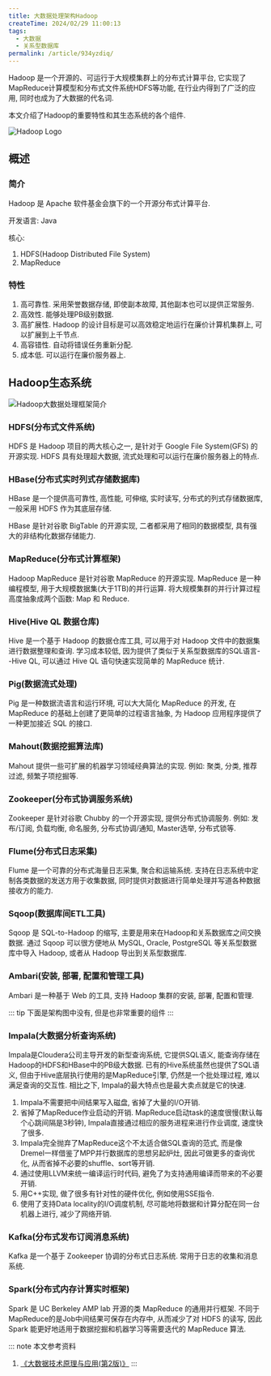 ```yaml
---
title: 大数据处理架构Hadoop
createTime: 2024/02/29 11:00:13
tags:
  - 大数据
  - 关系型数据库
permalink: /article/934yzdiq/
---
```

Hadoop 是一个开源的、可运行于大规模集群上的分布式计算平台, 它实现了MapReduce计算模型和分布式文件系统HDFS等功能, 在行业内得到了广泛的应用, 同时也成为了大数据的代名词.

本文介绍了Hadoop的重要特性和其生态系统的各个组件.

![Hadoop Logo](/logo/hadoop.png)
<!-- more -->

## 概述
### 简介
Hadoop 是 Apache 软件基金会旗下的一个开源分布式计算平台. 

开发语言: Java

核心:

1. HDFS(Hadoop Distributed File System)
2. MapReduce

### 特性
1. 高可靠性. 采用荣誉数据存储, 即使副本故障, 其他副本也可以提供正常服务.
2. 高效性. 能够处理PB级别数据.
3. 高扩展性. Hadoop 的设计目标是可以高效稳定地运行在廉价计算机集群上, 可以扩展到上千节点.
4. 高容错性. 自动将错误任务重新分配.
5. 成本低. 可以运行在廉价服务器上.



## Hadoop生态系统

![Hadoop大数据处理框架简介](https://th.bing.com/th/id/R.570ba0f6d1ce1eab3e7b8b31087c24bf?rik=20VAhYAeUQLZ1Q&riu=http%3a%2f%2fc.biancheng.net%2fuploads%2fallimg%2f190508%2f5-1Z50P93913620.jpg&ehk=g5dODf4d1h3%2b%2b7ffowdELHIpIqT3kuCCxfUJJyUHtO8%3d&risl=&pid=ImgRaw&r=0 "Hadoop生态系统")



### HDFS(分布式文件系统)

HDFS 是 Hadoop 项目的两大核心之一, 是针对于 Google File System(GFS) 的开源实现. HDFS 具有处理超大数据, 流式处理和可以运行在廉价服务器上的特点.



### HBase(分布式实时列式存储数据库)

HBase 是一个提供高可靠性, 高性能, 可伸缩, 实时读写, 分布式的列式存储数据库, 一般采用 HDFS 作为其底层存储. 

HBase 是针对谷歌 BigTable 的开源实现, 二者都采用了相同的数据模型, 具有强大的非结构化数据存储能力.


### MapReduce(分布式计算框架)

Hadoop MapReduce 是针对谷歌 MapReduce 的开源实现. MapReduce 是一种编程模型, 用于大规模数据集(大于1TB)的并行运算. 将大规模集群的并行计算过程高度抽象成两个函数: Map 和 Reduce.

### Hive(Hive QL 数据仓库)

Hive 是一个基于 Hadoop 的数据仓库工具, 可以用于对 Hadoop 文件中的数据集进行数据整理和查询. 学习成本较低, 因为提供了类似于关系型数据库的SQL语言--Hive QL, 可以通过 Hive QL 语句快速实现简单的 MapReduce 统计. 

### Pig(数据流式处理)

Pig 是一种数据流语言和运行环境, 可以大大简化 MapReduce 的开发, 在 MapReduce 的基础上创建了更简单的过程语言抽象, 为 Hadoop 应用程序提供了一种更加接近 SQL 的接口.

### Mahout(数据挖掘算法库)

Mahout 提供一些可扩展的机器学习领域经典算法的实现. 例如: 聚类, 分类, 推荐过滤, 频繁子项挖掘等.

### Zookeeper(分布式协调服务系统)

Zookeeper 是针对谷歌 Chubby 的一个开源实现, 提供分布式协调服务. 例如: 发布/订阅, 负载均衡, 命名服务, 分布式协调/通知, Master选举, 分布式锁等.

### Flume(分布式日志采集)

Flume 是一个可靠的分布式海量日志采集, 聚合和运输系统. 支持在日志系统中定制各类数据的发送方用于收集数据, 同时提供对数据进行简单处理并写道各种数据接收方的能力.

### Sqoop(数据库间ETL工具)

Sqoop 是 SQL-to-Hadoop 的缩写, 主要是用来在Hadoop和关系数据库之间交换数据. 通过 Sqoop 可以很方便地从 MySQL, Oracle, PostgreSQL 等关系型数据库中导入 Hadoop, 或者从 Hadoop 导出到关系型数据库. 

### Ambari(安装, 部署, 配置和管理工具)

Ambari 是一种基于 Web 的工具, 支持 Hadoop 集群的安装, 部署, 配置和管理. 

::: tip
下面是架构图中没有, 但是也非常重要的组件
:::

### Impala(大数据分析查询系统)

Impala是Cloudera公司主导开发的新型查询系统, 它提供SQL语义, 能查询存储在Hadoop的HDFS和HBase中的PB级大数据. 已有的Hive系统虽然也提供了SQL语义, 但由于Hive底层执行使用的是MapReduce引擎, 仍然是一个批处理过程, 难以满足查询的交互性. 相比之下, Impala的最大特点也是最大卖点就是它的快速. 

1. Impala不需要把中间结果写入磁盘, 省掉了大量的I/O开销. 
2. 省掉了MapReduce作业启动的开销. MapReduce启动task的速度很慢(默认每个心跳间隔是3秒钟), Impala直接通过相应的服务进程来进行作业调度, 速度快了很多. 
3. Impala完全抛弃了MapReduce这个不太适合做SQL查询的范式, 而是像Dremel一样借鉴了MPP并行数据库的思想另起炉灶, 因此可做更多的查询优化, 从而省掉不必要的shuffle、sort等开销. 
4. 通过使用LLVM来统一编译运行时代码, 避免了为支持通用编译而带来的不必要开销. 
5. 用C++实现, 做了很多有针对性的硬件优化, 例如使用SSE指令. 
6. 使用了支持Data locality的I/O调度机制, 尽可能地将数据和计算分配在同一台机器上进行, 减少了网络开销. 

### Kafka(分布式发布订阅消息系统)

Kafka 是一个基于 Zookeeper 协调的分布式日志系统. 常用于日志的收集和消息系统.

### Spark(分布式内存计算实时框架)

Spark 是 UC Berkeley AMP lab 开源的类 MapReduce 的通用并行框架. 不同于 MapReduce的是Job中间结果可保存在内存中, 从而减少了对 HDFS 的读写, 因此 Spark 能更好地适用于数据挖掘和机器学习等需要迭代的 MapReduce 算法.


::: note 本文参考资料
1. [《大数据技术原理与应用(第2版)》](https://book.douban.com/subject/27606713/)
:::







